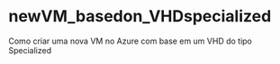 # newVM_basedon_VHDspecialized
Como criar uma nova VM no Azure com base em um VHD do tipo Specialized
